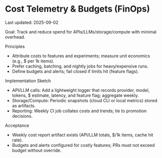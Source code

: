 # Cost Telemetry & Budgets (FinOps)
Last updated: 2025-09-02

Goal: Track and reduce spend for APIs/LLMs/storage/compute with minimal overhead.

Principles
- Attribute costs to features and experiments; measure unit economics (e.g., $ per 1k items).
- Prefer caching, batching, and nightly jobs for heavy/expensive runs.
- Define budgets and alerts; fail closed if limits hit (feature flags).

Implementation Sketch
- API/LLM calls: Add a lightweight logger that records provider, model, tokens, $ estimate, latency, and feature flag; aggregate weekly.
- Storage/Compute: Periodic snapshots (cloud CLI or local metrics) stored as artifacts.
- Reporting: Weekly CI job collates costs and trends; tie to promotion decisions.

Acceptance
- Weekly cost report artifact exists (API/LLM totals, $/1k items, cache hit rate).
- Budgets and alerts configured for costly features; PRs must not exceed budget without override.
